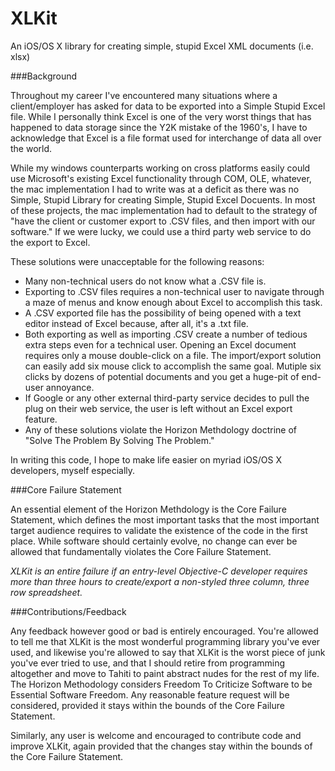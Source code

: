 XLKit
=====

An iOS/OS X library for creating simple, stupid Excel XML documents (i.e. xlsx)

###Background

 Throughout my career I've encountered many situations where a client/employer has asked for data to be exported into a Simple Stupid Excel file.
 While I personally think Excel is one of the very worst things that has happened to data storage since the Y2K mistake of the 1960's,
 I have to acknowledge that Excel is a file format used for interchange of data all over the world.
 
 While my windows counterparts working on cross platforms easily could use Microsoft's existing Excel functionality through COM, OLE, whatever,
 the mac implementation I had to write was at a deficit as there was no Simple, Stupid Library for creating Simple, Stupid Excel Docuents.
 In most of these projects, the mac implementation had to default to the strategy of "have the client or customer export to .CSV files, and then import
 with our software." If we were lucky, we could use a third party web service to do the export to Excel.
 
 These solutions were unacceptable for the following reasons:
 
 * Many non-technical users do not know what a .CSV file is.
 * Exporting to .CSV files requires a non-technical user to navigate through a maze of menus and know enough about Excel to accomplish this task.
 * A .CSV exported file has the possibility of being opened with a text editor instead of Excel because, after all, it's a .txt file.
 * Both exporting as well as importing .CSV create a number of tedious extra steps even for a technical user. Opening an Excel document requires only a mouse double-click on a file. The import/export solution can easily add six mouse click to accomplish the same goal. Mutiple six clicks by dozens of potential documents and you get a huge-pit of end-user annoyance.
 * If Google or any other external third-party service decides to pull the plug on their web service, the user is left without an Excel export feature.
 * Any of these solutions violate the Horizon Methdology doctrine of "Solve The Problem By Solving The Problem."
 
 In writing this code, I hope to make life easier on myriad iOS/OS X developers, myself especially.


###Core Failure Statement

An essential element of the Horizon Methdology is the Core Failure Statement, which defines the most important tasks that the most important target audience
requires to validate the existence of the code in the first place. While software should certainly evolve, no change can ever be allowed that fundamentally violates the Core Failure Statement.



*XLKit is an entire failure if an entry-level Objective-C developer requires more than three hours to create/export a non-styled three column, three row spreadsheet.*

###Contributions/Feedback

Any feedback however good or bad is entirely encouraged. You're allowed to tell me that XLKit is the most wonderful programming library you've ever used, and likewise you're allowed to say
that XLKit is the worst piece of junk you've ever tried to use, and that I should retire from programming altogether and move to Tahiti to paint abstract nudes for the rest of my life.
The Horizon Methodology considers Freedom To Criticize Software to be Essential Software Freedom. Any reasonable feature request will be considered, provided it
stays within the bounds of the Core Failure Statement.

Similarly, any user is welcome and encouraged to contribute code and improve XLKit, again provided that the changes
stay within the bounds of the Core Failure Statement.
